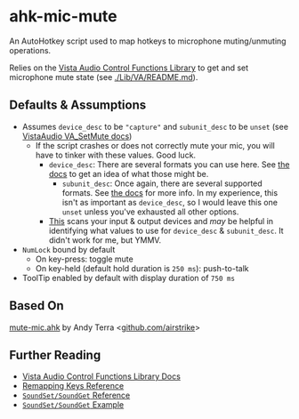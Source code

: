 # ahk-mic-mute
An AutoHotkey script used to map hotkeys to microphone muting/unmuting operations.

Relies on the [Vista Audio Control Functions Library](https://github.com/ahkscript/VistaAudio) to get and set microphone mute state (see [./Lib/VA/README.md](https://github.com/ThickPropheT/ahk-mic-mute/tree/59cc8767a8a1bd7e69b89cc94731714d1b3cb076/Lib/VA)).

## Defaults & Assumptions
- Assumes `device_desc` to be `"capture"` and `subunit_desc` to be `unset` (see [VistaAudio VA_SetMute docs](https://ahkscript.github.io/VistaAudio/#VA_SetMute))
	- If the script crashes or does not correctly mute your mic, you will have to tinker with these values. Good luck.
		- `device_desc`: There are several formats you can use here. See [the docs](https://ahkscript.github.io/VistaAudio/#VA_GetDevice) to get an idea of what those might be.
    		- `subunit_desc`: Once again, there are several supported formats. See [the docs](https://ahkscript.github.io/VistaAudio/#VA_FindSubunit) for more info. In my experience, this isn't as important as `device_desc`, so I would leave this one `unset` unless you've exhausted all other options.
  		- [This](https://www.autohotkey.com/docs/v1/lib/SoundSet.htm#Soundcard) scans your input & output devices and _may_ be helpful in identifying what values to use for `device_desc` & `subunit_desc`. It didn't work for me, but YMMV.
- `NumLock` bound by default
	- On key-press: toggle mute
	- On key-held (default hold duration is `250 ms`): push-to-talk
- ToolTip enabled by default with display duration of `750 ms`

## Based On
[mute-mic.ahk](https://gist.github.com/airstrike/5cb66c97a288efdb578a) by Andy Terra <[github.com/airstrike](github.com/airstrike)>

## Further Reading
- [Vista Audio Control Functions Library Docs](https://ahkscript.github.io/VistaAudio/)
- [Remapping Keys Reference](https://www.autohotkey.com/docs/v2/misc/Remap.htm)
- [`SoundSet/SoundGet` Reference](https://www.autohotkey.com/docs/commands/SoundSet.htm)
- [`SoundSet/SoundGet` Example](https://www.reddit.com/r/AutoHotkey/comments/uiyfz8/toggle_mute_script_help/)
